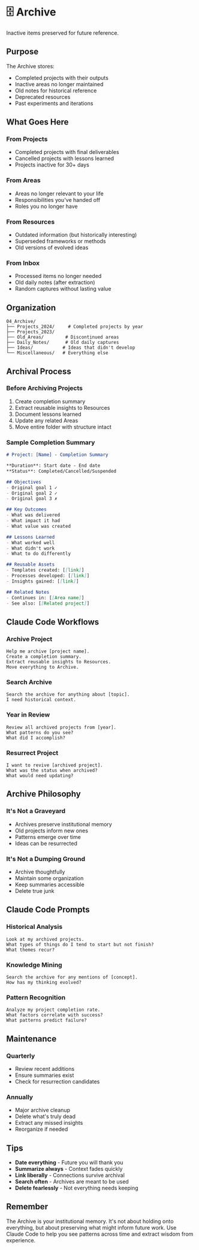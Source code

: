 # 🗄️ Archive

Inactive items preserved for future reference.

## Purpose

The Archive stores:
- Completed projects with their outputs
- Inactive areas no longer maintained
- Old notes for historical reference
- Deprecated resources
- Past experiments and iterations

## What Goes Here

### From Projects
- Completed projects with final deliverables
- Cancelled projects with lessons learned
- Projects inactive for 30+ days

### From Areas
- Areas no longer relevant to your life
- Responsibilities you've handed off
- Roles you no longer have

### From Resources
- Outdated information (but historically interesting)
- Superseded frameworks or methods
- Old versions of evolved ideas

### From Inbox
- Processed items no longer needed
- Old daily notes (after extraction)
- Random captures without lasting value

## Organization

```
04_Archive/
├── Projects_2024/     # Completed projects by year
├── Projects_2023/
├── Old_Areas/        # Discontinued areas
├── Daily_Notes/      # Old daily captures
├── Ideas/           # Ideas that didn't develop
└── Miscellaneous/   # Everything else
```

## Archival Process

### Before Archiving Projects
1. Create completion summary
2. Extract reusable insights to Resources
3. Document lessons learned
4. Update any related Areas
5. Move entire folder with structure intact

### Sample Completion Summary
```markdown
# Project: [Name] - Completion Summary

**Duration**: Start date - End date
**Status**: Completed/Cancelled/Suspended

## Objectives
- Original goal 1 ✓
- Original goal 2 ✓
- Original goal 3 ✗

## Key Outcomes
- What was delivered
- What impact it had
- What value was created

## Lessons Learned
- What worked well
- What didn't work
- What to do differently

## Reusable Assets
- Templates created: [[link]]
- Processes developed: [[link]]
- Insights gained: [[link]]

## Related Notes
- Continues in: [[Area name]]
- See also: [[Related project]]
```

## Claude Code Workflows

### Archive Project
```
Help me archive [project name].
Create a completion summary.
Extract reusable insights to Resources.
Move everything to Archive.
```

### Search Archive
```
Search the archive for anything about [topic].
I need historical context.
```

### Year in Review
```
Review all archived projects from [year].
What patterns do you see?
What did I accomplish?
```

### Resurrect Project
```
I want to revive [archived project].
What was the status when archived?
What would need updating?
```

## Archive Philosophy

### It's Not a Graveyard
- Archives preserve institutional memory
- Old projects inform new ones
- Patterns emerge over time
- Ideas can be resurrected

### It's Not a Dumping Ground
- Archive thoughtfully
- Maintain some organization
- Keep summaries accessible
- Delete true junk

## Claude Code Prompts

### Historical Analysis
```
Look at my archived projects.
What types of things do I tend to start but not finish?
What themes recur?
```

### Knowledge Mining
```
Search the archive for any mentions of [concept].
How has my thinking evolved?
```

### Pattern Recognition
```
Analyze my project completion rate.
What factors correlate with success?
What patterns predict failure?
```

## Maintenance

### Quarterly
- Review recent additions
- Ensure summaries exist
- Check for resurrection candidates

### Annually
- Major archive cleanup
- Delete what's truly dead
- Extract any missed insights
- Reorganize if needed

## Tips

- **Date everything** - Future you will thank you
- **Summarize always** - Context fades quickly
- **Link liberally** - Connections survive archival
- **Search often** - Archives are meant to be used
- **Delete fearlessly** - Not everything needs keeping

## Remember

The Archive is your institutional memory. It's not about holding onto everything, but about preserving what might inform future work. Use Claude Code to help you see patterns across time and extract wisdom from experience.